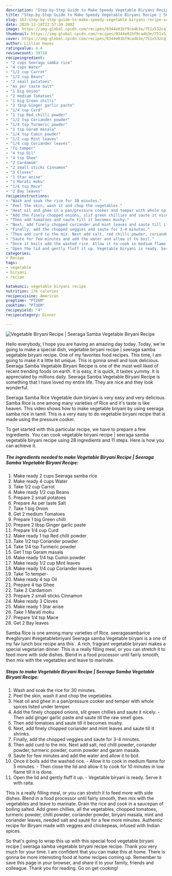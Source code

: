 ```yaml
---
description: "Step-by-Step Guide to Make Speedy Vegetable Biryani Recipe | Seeraga Samba Vegetable Biryani Recipe"
title: "Step-by-Step Guide to Make Speedy Vegetable Biryani Recipe | Seeraga Samba Vegetable Biryani Recipe"
slug: 163-step-by-step-guide-to-make-speedy-vegetable-biryani-recipe-seeraga-samba-vegetable-biryani-recipe
date: 2020-12-18T22:57:34.200Z
image: https://img-global.cpcdn.com/recipes/0344e01bf9ca4b3e/751x532cq70/vegetable-biryani-recipe-seeraga-samba-vegetable-biryani-recipe-recipe-main-photo.jpg
thumbnail: https://img-global.cpcdn.com/recipes/0344e01bf9ca4b3e/751x532cq70/vegetable-biryani-recipe-seeraga-samba-vegetable-biryani-recipe-recipe-main-photo.jpg
cover: https://img-global.cpcdn.com/recipes/0344e01bf9ca4b3e/751x532cq70/vegetable-biryani-recipe-seeraga-samba-vegetable-biryani-recipe-recipe-main-photo.jpg
author: Lillian Hayes
ratingvalue: 4.4
reviewcount: 39720
recipeingredient:
- "2 cups Seeraga samba rice"
- "4 cups Water"
- "1/2 cup Carrot"
- "1/2 cup Beans"
- "2 small potatoes"
- "As per taste Salt"
- "1 big Onion"
- "2 medium Tomatoes"
- "1 big Green chilli"
- "2 tbsp Ginger garlic paste"
- "1/4 cup Curd"
- "1 tsp Red chilli powder"
- "1/2 tsp Coriander powder"
- "1/4 tsp Turmeric powder"
- "1 tsp Garam masala"
- "1/4 tsp Cumin powder"
- "1/2 cup Mint leaves"
- "1/4 cup Coriander leaves"
- "To temper"
- "4 tsp Oil"
- "4 tsp Ghee"
- "2 Cardamom"
- "2 small sticks Cinnamon"
- "3 Cloves"
- "1 Star anise"
- "1 Marati moku"
- "1/4 tsp Mace"
- "2 Bay leaves"
recipeinstructions:
- "Wash and soak the rice for 30 minutes."
- "Peel the skin, wash it and chop the vegetables."
- "Heat oil and ghee in a pan/pressure cooker and temper with whole spices listed under temper."
- "Add the finely chopped onions, slit green chillies and saute it nicely. Then add ginger garlic paste and saute till the raw smell goes."
- "Then add tomatoes and saute till it becomes mushy."
- "Next, add finely chopped coriander and mint leaves and saute till it shrinks."
- "Finally, add the chopped veggies and saute for 3-4 minutes."
- "Then add curd to the mix. Next add salt, red chilli powder, coriander powder, turmeric powder, cumin powder and garam masala."
- "Saute for few minutes and add the water and allow it to boil."
- "Once it boils add the washed rice. Allow it to cook in medium flame for 5 minutes. Then close the lid and allow it to cook for 10 minutes in low flame till it is done."
- "Open the lid and gently fluff it up. Vegetable biryani is ready. Serve it with raita."
categories:
- Recipe
tags:
- vegetable
- biryani
- recipe

katakunci: vegetable biryani recipe 
nutrition: 176 calories
recipecuisine: American
preptime: "PT26M"
cooktime: "PT36M"
recipeyield: "4"
recipecategory: Dinner

---
```



![Vegetable Biryani Recipe | Seeraga Samba Vegetable Biryani Recipe](https://img-global.cpcdn.com/recipes/0344e01bf9ca4b3e/751x532cq70/vegetable-biryani-recipe-seeraga-samba-vegetable-biryani-recipe-recipe-main-photo.jpg)

Hello everybody, I hope you are having an amazing day today. Today, we're going to make a special dish, vegetable biryani recipe | seeraga samba vegetable biryani recipe. One of my favorites food recipes. This time, I am going to make it a little bit unique. This is gonna smell and look delicious.
 Seeraga Samba Vegetable Biryani Recipe is one of the most well liked of recent trending foods on earth. It is easy, it is quick, it tastes yummy. It is appreciated by millions daily.  Seeraga Samba Vegetable Biryani Recipe is something that I have loved my entire life. They are nice and they look wonderful.

Seeraga Samba Rice Vegetable dum biryani is very easy and very delicious. Samba Rice is one among many varieties of Rice and it&#39;s taste is like heaven. This video shows how to make vegetable briyani by using seeraga samba rice in tamil. This is a very easy to do vegetable biryani recipe that is made using the pressure cooker.


To get started with this particular recipe, we have to prepare a few ingredients. You can cook vegetable biryani recipe | seeraga samba vegetable biryani recipe using 28 ingredients and 11 steps. Here is how you can achieve it.

<!--inarticleads1-->

##### The ingredients needed to make Vegetable Biryani Recipe | Seeraga Samba Vegetable Biryani Recipe:

1. Make ready 2 cups Seeraga samba rice
1. Make ready 4 cups Water
1. Take 1/2 cup Carrot
1. Make ready 1/2 cup Beans
1. Prepare 2 small potatoes
1. Prepare As per taste Salt
1. Take 1 big Onion
1. Get 2 medium Tomatoes
1. Prepare 1 big Green chilli
1. Prepare 2 tbsp Ginger garlic paste
1. Prepare 1/4 cup Curd
1. Make ready 1 tsp Red chilli powder
1. Take 1/2 tsp Coriander powder
1. Take 1/4 tsp Turmeric powder
1. Get 1 tsp Garam masala
1. Make ready 1/4 tsp Cumin powder
1. Make ready 1/2 cup Mint leaves
1. Make ready 1/4 cup Coriander leaves
1. Take To temper-
1. Make ready 4 tsp Oil
1. Prepare 4 tsp Ghee
1. Take 2 Cardamom
1. Prepare 2 small sticks Cinnamon
1. Make ready 3 Cloves
1. Make ready 1 Star anise
1. Take 1 Marati moku
1. Prepare 1/4 tsp Mace
1. Get 2 Bay leaves


Samba Rice is one among many varieties of Rice. seeragasambarice #vegbiryani #vegetablebiriyani Seeraga samba Vegetable biryani is a one of my fav lunch box recipe ans this . A rich, fragrant vegetable biryani makes a special vegetarian dinner. This is a really filling meal, or you can stretch it to feed more with side dishes. Blend in a food processor until fairly smooth, then mix with the vegetables and leave to marinate. 

<!--inarticleads2-->

##### Steps to make Vegetable Biryani Recipe | Seeraga Samba Vegetable Biryani Recipe:

1. Wash and soak the rice for 30 minutes.
1. Peel the skin, wash it and chop the vegetables.
1. Heat oil and ghee in a pan/pressure cooker and temper with whole spices listed under temper.
1. Add the finely chopped onions, slit green chillies and saute it nicely. - Then add ginger garlic paste and saute till the raw smell goes.
1. Then add tomatoes and saute till it becomes mushy.
1. Next, add finely chopped coriander and mint leaves and saute till it shrinks.
1. Finally, add the chopped veggies and saute for 3-4 minutes.
1. Then add curd to the mix. Next add salt, red chilli powder, coriander powder, turmeric powder, cumin powder and garam masala.
1. Saute for few minutes and add the water and allow it to boil.
1. Once it boils add the washed rice. - Allow it to cook in medium flame for 5 minutes. - Then close the lid and allow it to cook for 10 minutes in low flame till it is done.
1. Open the lid and gently fluff it up. - Vegetable biryani is ready. Serve it with raita.


This is a really filling meal, or you can stretch it to feed more with side dishes. Blend in a food processor until fairly smooth, then mix with the vegetables and leave to marinate. Drain the rice and cook in a saucepan of boiling salted. Add green chillies, all the vegetables, chopped tomatoes, turmeric powder, chilli powder, coriander powder, biryani masala, mint and coriander leaves, needed salt and sauté for a few more minutes. Authentic recipe for Biryani made with veggies and chickepeas, infused with Indian spices. 

So that's going to wrap this up with this special food vegetable biryani recipe | seeraga samba vegetable biryani recipe recipe. Thank you very much for your time. I am confident that you can make this at home. There is gonna be more interesting food at home recipes coming up. Remember to save this page in your browser, and share it to your family, friends and colleague. Thank you for reading. Go on get cooking!
